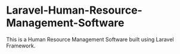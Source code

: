 Laravel-Human-Resource-Management-Software
===============================

This is a Human Resource Management Software built using Laravel Framework.
